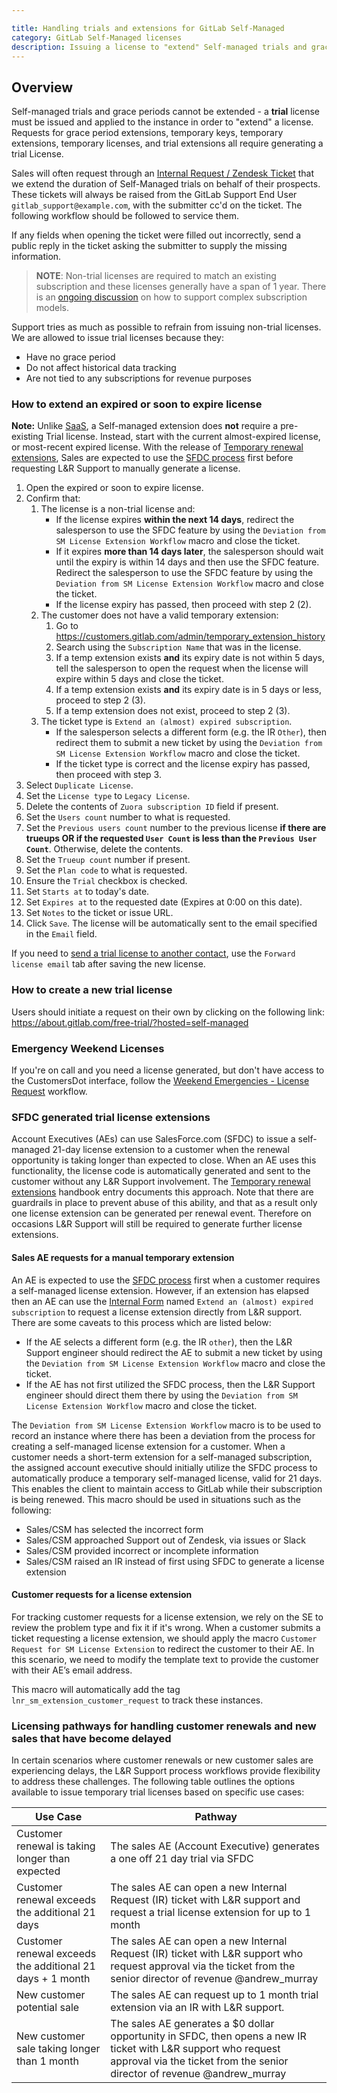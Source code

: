 ```yaml
---

title: Handling trials and extensions for GitLab Self-Managed
category: GitLab Self-Managed licenses
description: Issuing a license to "extend" Self-managed trials and grace periods
---
```


## Overview

Self-managed trials and grace periods cannot be extended - a **trial** license must be issued and applied to the instance in order to "extend" a license.
Requests for grace period extensions, temporary keys, temporary extensions, temporary licenses,
and trial extensions all require generating a trial License.

Sales will often request through an [Internal Request / Zendesk Ticket](https://gitlab-com.gitlab.io/support/internal-requests-form/) that we extend the duration of Self-Managed trials on behalf of their prospects. These tickets will always be raised from the GitLab Support End User `gitlab_support@example.com`, with the submitter cc'd on the ticket. The following workflow should be followed to service them.

If any fields when opening the ticket were filled out incorrectly, send a public reply in the ticket asking the submitter to supply the missing information.

> **NOTE**: Non-trial licenses are required to match an existing subscription and these licenses
generally have a span of 1 year. There is an
[ongoing discussion](https://gitlab.com/gitlab-com/support/support-team-meta/-/issues/3817) on
how to support complex subscription models.

Support tries as much as possible to refrain from issuing non-trial licenses.
We are allowed to issue trial licenses because they:

- Have no grace period
- Do not affect historical data tracking
- Are not tied to any subscriptions for revenue purposes

### How to extend an expired or soon to expire license

**Note:** Unlike [SaaS](/handbook/support/license-and-renewals/workflows/saas/trials_and_plan_change.html#extending-trials), a Self-managed extension does **not** require a pre-existing Trial license. Instead, start with the current almost-expired license, or most-recent expired license.
With the release of [Temporary renewal extensions](/handbook/product/fulfillment-guide/#temporary-renewal-extensions), Sales are expected to use the [SFDC process](#sales-ae-requests-for-a-manual-temporary-extension) first before requesting L&R Support to manually generate a license.

1. Open the expired or soon to expire license.
1. Confirm that:
    1. The license is a non-trial license and:
        - If the license expires **within the next 14 days**, redirect the salesperson to use the SFDC feature by using the `Deviation from SM License Extension Workflow` macro and close the ticket.
        - If it expires **more than 14 days later**, the salesperson should wait until the expiry is within 14 days and then use the SFDC feature. Redirect the salesperson to use the SFDC feature by using the `Deviation from SM License Extension Workflow` macro and close the ticket.
        - If the license expiry has passed, then proceed with step 2 (2).
    1. The customer does not have a valid temporary extension:
        1. Go to https://customers.gitlab.com/admin/temporary_extension_history
        1. Search using the `Subscription Name` that was in the license.
        1. If a temp extension exists **and** its expiry date is not within 5 days, tell the salesperson to open the request when the license will expire within 5 days and close the ticket.
        1. If a temp extension exists **and** its expiry date is in 5 days or less, proceed to step 2 (3).
        1. If a temp extension does not exist, proceed to step 2 (3).
    1. The ticket type is `Extend an (almost) expired subscription`.
        - If the salesperson selects a different form (e.g. the IR `Other`), then redirect them to submit a new ticket by using the `Deviation from SM License Extension Workflow` macro and close the ticket.
        - If the ticket type is correct and the license expiry has passed, then proceed with step 3.
1. Select `Duplicate License`.
1. Set the `License type` to `Legacy License`.
1. Delete the contents of `Zuora subscription ID` field if present.
1. Set the `Users count` number to what is requested.
1. Set the `Previous users count` number to the previous license **if there are trueups OR if the requested `User Count` is less than the `Previous User Count`**. Otherwise, delete the contents.
1. Set the `Trueup count` number if present.
1. Set the `Plan code` to what is requested.
1. Ensure the `Trial` checkbox is checked.
1. Set `Starts at` to today's date.
1. Set `Expires at` to the requested date (Expires at 0:00 on this date).
1. Set `Notes` to the ticket or issue URL.
1. Click `Save`. The license will be automatically sent to the email specified in the `Email` field.

If you need to [send a trial license to another contact](/handbook/support/license-and-renewals/workflows/self-managed/sending_license_to_different_email.html#overview),
use the `Forward license email` tab after saving the new license.

### How to create a new trial license

Users should initiate a request on their own by clicking on the following link:  <https://about.gitlab.com/free-trial/?hosted=self-managed>

### Emergency Weekend Licenses

If you're on call and you need a license generated, but don't have access to the CustomersDot interface, follow the [Weekend Emergencies - License Request](/handbook/support/license-and-renewals/workflows/self-managed/license_for_weekend_emergencies.html) workflow.

### SFDC generated trial license extensions

Account Executives (AEs) can use SalesForce.com (SFDC) to issue a self-managed 21-day license extension to a customer when the renewal opportunity is taking longer than expected to close. When an AE uses this functionality, the license code is automatically generated and sent to the customer without any L&R Support involvement. The [Temporary renewal extensions](/handbook/product/fulfillment-guide/#temporary-renewal-extensions) handbook entry documents this approach. Note that there are guardrails in place to prevent abuse of this ability, and that as a result only one license extension can be generated per renewal event. Therefore on occasions L&R Support will still be required to generate further license extensions.


#### Sales AE requests for a manual temporary extension

An AE is expected to use the [SFDC process](#sfdc-generated-trial-license-extensions) first when a customer requires a self-managed license extension.  However, if an extension has elapsed then an AE can use the [Internal Form](https://gitlab-com.gitlab.io/support/internal-requests-form/) named `Extend an (almost) expired subscription` to request a license extension directly from L&R support.  There are some caveats to this process which are listed below:

- If the AE selects a different form (e.g. the IR `other`), then the L&R Support engineer should redirect the AE to submit a new ticket by using the `Deviation from SM License Extension Workflow` macro and close the ticket.
- If the AE has not first utilized the SFDC process, then the L&R Support engineer should direct them there by using the `Deviation from SM License Extension Workflow` macro and close the ticket.

The `Deviation from SM License Extension Workflow` macro is to be used to record an instance where there has been a deviation from the process for creating a self-managed license extension for a customer. When a customer needs a short-term extension for a self-managed subscription, the assigned account executive should initially utilize the SFDC process to automatically produce a temporary self-managed license, valid for 21 days. This enables the client to maintain access to GitLab while their subscription is being renewed. This macro should be used in situations such as the following:

- Sales/CSM has selected the incorrect form
- Sales/CSM approached Support out of Zendesk, via issues or Slack
- Sales/CSM provided incorrect or incomplete information
- Sales/CSM raised an IR instead of first using SFDC to generate a license extension

#### Customer requests for a license extension

For tracking customer requests for a license extension, we rely on the SE to review the problem type and fix it if it's wrong. When a customer submits a ticket requesting a license extension, we should apply the macro `Customer Request for SM License Extension` to redirect the customer to their AE.  In this scenario, we need to modify the template text to provide the customer with their AE’s email address.

This macro will automatically add the tag `lnr_sm_extension_customer_request` to track these instances.

### Licensing pathways for handling customer renewals and new sales that have become delayed

In certain scenarios where customer renewals or new customer sales are experiencing delays, the L&R Support process workflows provide flexibility to address these challenges. The following table outlines the options available to issue temporary trial licenses based on specific use cases:


| Use Case | Pathway |
| ------ | ------ |
|  Customer renewal is taking longer than expected      | The sales AE (Account Executive) generates a one off 21 day trial via SFDC        |
|  Customer renewal exceeds the additional 21 days     |  The sales AE can open a new Internal Request (IR) ticket with L&R support and request a trial license extension for up to 1 month      |
|  Customer renewal exceeds the additional 21 days + 1 month     | The sales AE can open a new Internal Request (IR) ticket with L&R support who request approval via the ticket from the senior director of revenue @andrew_murray       |
|  New customer potential sale     |  The sales AE can request up to 1 month trial extension via an IR with L&R support.|
|  New customer sale taking longer than 1 month | The sales AE generates a $0 dollar opportunity in SFDC, then opens a new IR ticket with L&R support who request approval via the ticket from the senior director of revenue @andrew_murray       |
